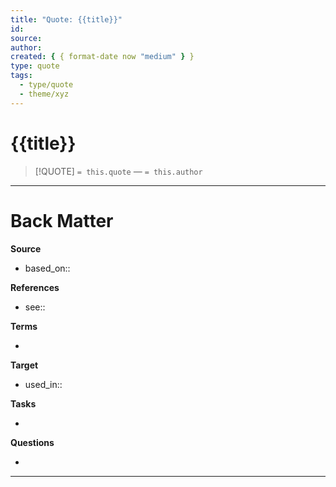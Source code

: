 ```yaml
---
title: "Quote: {{title}}"
id:
source:
author:
created: { { format-date now "medium" } }
type: quote
tags:
  - type/quote
  - theme/xyz
---
```


# {{title}}

<!-- Quote and author from frontmatter goes here. Also used for Dataview list of quotes. -->

> [!QUOTE]
> `= this.quote`
> — `= this.author`

---

# Back Matter

**Source**

<!-- Always keep a link to the source- -->

- based_on::

**References**

<!-- Links to pages not referenced in the content. -->

- see::

**Terms**

<!-- Links to definition pages. -->

-

**Target**

<!-- Link to project note or externaly published content. -->

- used_in::

**Tasks**

<!-- What remains to be done with this note? -->

-

**Questions**

<!-- What remains for you to consider? -->

-

---
